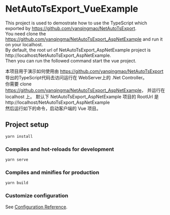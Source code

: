 # NetAutoTsExport_VueExample

This project is used to demostrate how to use the TypeScript which exported by <https://github.com/yanqingmao/NetAutoTsExport>.  
You need clone the <https://github.com/yanqingma/NetAutoTsExport_AspNetExample> and run it on your localhost.  
By default, the root url of NetAutoTsExport_AspNetExample project is http://localhost/NetAutoTsExport_AspNetExample.  
Then you can run the followed command start the vue project.

本项目用于演示如何使用由 <https://github.com/yanqingmao/NetAutoTsExport> 导出的TypeScript代码去访问运行在 WebServer上的 .Net Controller。  
你需要 clone <https://github.com/yanqingma/NetAutoTsExport_AspNetExample>， 并运行在 localhost 上。
默认下 NetAutoTsExport_AspNetExample 项目的 RootUrl 是 http://localhost/NetAutoTsExport_AspNetExample  
然后运行如下的命令，启动客户端的 Vue 项目。  

## Project setup

```nodejs
yarn install
```

### Compiles and hot-reloads for development

```nodejs
yarn serve
```

### Compiles and minifies for production

```nodejs
yarn build
```

### Customize configuration

See [Configuration Reference](https://yanqingmao.github.io/NetAutoTsExport/html/README.html).
